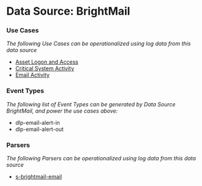 Data Source: BrightMail
=======================

### Use Cases

_The following Use Cases can be operationalized using log data from this data source_

* [Asset Logon and Access](usecase_asset_logon_and_access.md)
* [Critical System Activity](usecase_critical_system_activity.md)
* [Email Activity](usecase_email_activity.md)


### Event Types

_The following list of Event Types can be generated by Data Source BrightMail, and power the use cases above:_

- dlp-email-alert-in
- dlp-email-alert-out


### Parsers

_The following Parsers can be operationalized using log data from this data source_

* [s-brightmail-email](parserContent_s-brightmail-email.md)
